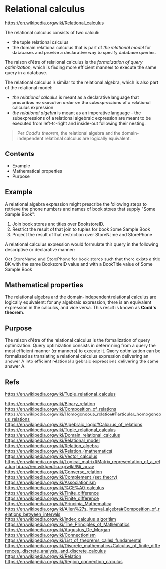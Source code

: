 # Relational calculus

https://en.wikipedia.org/wiki/Relational_calculus

The relational calculus consists of two calculi:
- the tuple relational calculus
- the domain relational calculus
that is part of *the relational model* for databases 
and provide a declarative way to specify database queries.

The raison d'être of relational calculus is the *formalization of query optimization*, which is finding more efficient manners to execute the same query in a database.

The relational calculus is similar to the relational algebra, which is also part of the relational model: 
- *the relational calculus* is meant as a declarative language that prescribes no execution order on the subexpressions of a relational calculus expression
- *the relational algebra* is meant as an imperative language - the subexpressions of a relational algebraic expression are meant to be executed from left-to-right and inside-out following their nesting.

>Per *Codd's theorem*, the relational algebra and the domain-independent relational calculus are logically equivalent.

## Contents

- Example
- Mathematical properties
- Purpose

## Example

A relational algebra expression might prescribe the following steps to retrieve the phone numbers and names of book stores that supply "Some Sample Book":

1. Join book stores and titles over BookstoreID.
2. Restrict the result of that join to tuples for book Some Sample Book
3. Project the result of that restriction over StoreName and StorePhone

A relational calculus expression would formulate this query in the following descriptive or declarative manner:

  Get StoreName and StorePhone 
  for book stores 
  such that 
  there exists a title BK 
    with the same BookstoreID value 
    and with a BookTitle value 
    of Some Sample Book


## Mathematical properties

The relational algebra and the domain-independent relational calculus are logically equivalent: for any algebraic expression, there is an equivalent expression in the calculus, and vice versa. This result is known as **Codd's theorem**.

## Purpose

The raison d'être of the relational calculus is the formalization of query optimization. Query optimization consists in determining from a query the most efficient manner (or manners) to execute it. Query optimization can be formalized as translating a relational calculus expression delivering an answer A into efficient relational algebraic expressions delivering the same answer A.


## Refs

https://en.wikipedia.org/wiki/Tuple_relational_calculus

https://en.wikipedia.org/wiki/Binary_relation
https://en.wikipedia.org/wiki/Composition_of_relations
https://en.wikipedia.org/wiki/Homogeneous_relation#Particular_homogeneous_relations
https://en.wikipedia.org/wiki/Algebraic_logic#Calculus_of_relations
https://en.wikipedia.org/wiki/Tuple_relational_calculus
https://en.wikipedia.org/wiki/Domain_relational_calculus
https://en.wikipedia.org/wiki/Relational_model
https://en.wikipedia.org/wiki/Relation_algebra
https://en.wikipedia.org/wiki/Relation_(mathematics)
https://en.wikipedia.org/wiki/Vector_calculus
https://en.wikipedia.org/wiki/Logical_matrix#Matrix_representation_of_a_relation
https://en.wikipedia.org/wiki/Bit_array
https://en.wikipedia.org/wiki/Converse_relation
https://en.wikipedia.org/wiki/Complement_(set_theory)
https://en.wikipedia.org/wiki/Associationism
https://en.wikipedia.org/wiki/%CE%A0-calculus
https://en.wikipedia.org/wiki/Finite_difference
https://en.wikipedia.org/wiki/Finite_difference
https://en.wikipedia.org/wiki/Principia_Mathematica
https://en.wikipedia.org/wiki/Allen%27s_interval_algebra#Composition_of_relations_between_intervals
https://en.wikipedia.org/wiki/Index_calculus_algorithm
https://en.wikipedia.org/wiki/The_Principles_of_Mathematics
https://en.wikipedia.org/wiki/Augustus_De_Morgan
https://en.wikipedia.org/wiki/Connectionism
https://en.wikipedia.org/wiki/List_of_theorems_called_fundamental
https://en.wikipedia.org/wiki/Discrete_mathematics#Calculus_of_finite_differences,_discrete_analysis,_and_discrete_calculus
https://en.wikipedia.org/wiki/Relation
https://en.wikipedia.org/wiki/Region_connection_calculus
